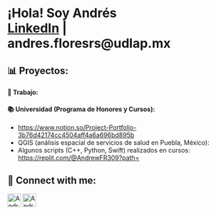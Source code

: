<h1>¡Hola! Soy Andrés <br/><a href="https://www.linkedin.com/in/andres-flores-rojas/">LinkedIn</a> | <a>andres.floresrs@udlap.mx</a></h1>

<h2> 📊 Proyectos:</h2>

<h4> 💼 Trabajo:</h4>

<h4> 📚 Universidad (Programa de Honores y Cursos):</h4>

  - https://www.notion.so/Project-Portfolio-3b76d42174cc4504aff4a6a696bd895b
  - QGIS (análisis espacial de servicios de salud en Puebla, México): 
  - Algunos scripts (C++, Python, Swift) realizados en cursos: https://replit.com/@AndrewFR309?path= 




<h2> 📲 Connect with me:</h2>

[<img align="centre" alt="AndresFlores | LinkedIn" width="30px" src="https://cdn.jsdelivr.net/npm/simple-icons@v3/icons/linkedin.svg" />][linkedin]
[<img align="cemtre" alt="AndresFlores | Instagram" width="30px" src="https://cdn.jsdelivr.net/npm/simple-icons@v3/icons/instagram.svg" />][instagram]

[instagram]: https://www.instagram.com/andres_flores_rojass/
[linkedin]: https://www.linkedin.com/in/andres-flores-rojas/
